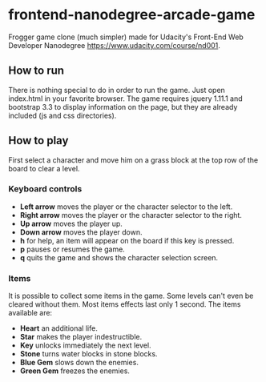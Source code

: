 frontend-nanodegree-arcade-game
===============================

Frogger game clone (much simpler) made for Udacity's Front-End Web Developer Nanodegree https://www.udacity.com/course/nd001.

## How to run
There is nothing special to do in order to run the game. Just open index.html in your favorite browser.
The game requires jquery 1.11.1 and bootstrap 3.3 to display information on the page, but they are already
included (js and css directories).

## How to play
First select a character and move him on a grass block at the top row of the board to clear a level.

### Keyboard controls
* **Left arrow** moves the player or the character selector to the left.
* **Right arrow** moves the player or the character selector to the right.
* **Up arrow** moves the player up.
* **Down arrow** moves the player down.
* **h** for help, an item will appear on the board if this key is pressed.
* **p** pauses or resumes the game.
* **q** quits the game and shows the character selection screen.

### Items
It is possible to collect some items in the game. Some levels can't even be cleared without them. Most items effects last only 1 second. The items available are:
* **Heart** an additional life.
* **Star** makes the player indestructible.
* **Key** unlocks immediately the next level.
* **Stone** turns water blocks in stone blocks.
* **Blue Gem** slows down the enemies.
* **Green Gem** freezes the enemies.

